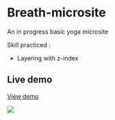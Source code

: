 # Breath-microsite
An in progress basic yoga microsite


Skill practiced :

* Layering with z-index


## Live demo

[View demo](https://patriciamasioni.github.io/Breath-microsite/)


![](image)

